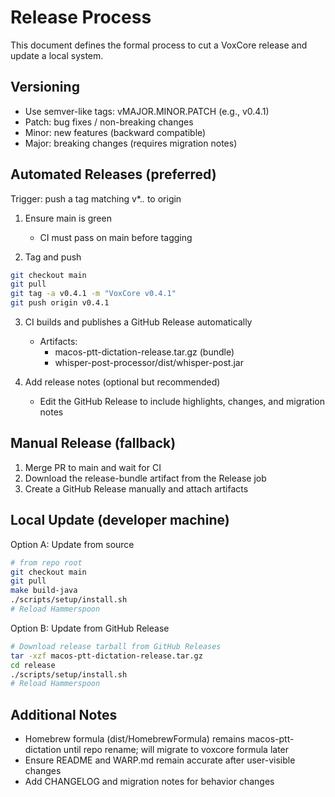 # Release Process

This document defines the formal process to cut a VoxCore release and update a local system.

## Versioning
- Use semver-like tags: vMAJOR.MINOR.PATCH (e.g., v0.4.1)
- Patch: bug fixes / non-breaking changes
- Minor: new features (backward compatible)
- Major: breaking changes (requires migration notes)

## Automated Releases (preferred)

Trigger: push a tag matching v*.*.* to origin

1) Ensure main is green
   - CI must pass on main before tagging

2) Tag and push
```bash
git checkout main
git pull
git tag -a v0.4.1 -m "VoxCore v0.4.1"
git push origin v0.4.1
```

3) CI builds and publishes a GitHub Release automatically
   - Artifacts:
     - macos-ptt-dictation-release.tar.gz (bundle)
     - whisper-post-processor/dist/whisper-post.jar

4) Add release notes (optional but recommended)
   - Edit the GitHub Release to include highlights, changes, and migration notes

## Manual Release (fallback)

1) Merge PR to main and wait for CI
2) Download the release-bundle artifact from the Release job
3) Create a GitHub Release manually and attach artifacts

## Local Update (developer machine)

Option A: Update from source
```bash
# from repo root
git checkout main
git pull
make build-java
./scripts/setup/install.sh
# Reload Hammerspoon
```

Option B: Update from GitHub Release
```bash
# Download release tarball from GitHub Releases
tar -xzf macos-ptt-dictation-release.tar.gz
cd release
./scripts/setup/install.sh
# Reload Hammerspoon
```

## Additional Notes
- Homebrew formula (dist/HomebrewFormula) remains macos-ptt-dictation until repo rename; will migrate to voxcore formula later
- Ensure README and WARP.md remain accurate after user-visible changes
- Add CHANGELOG and migration notes for behavior changes
